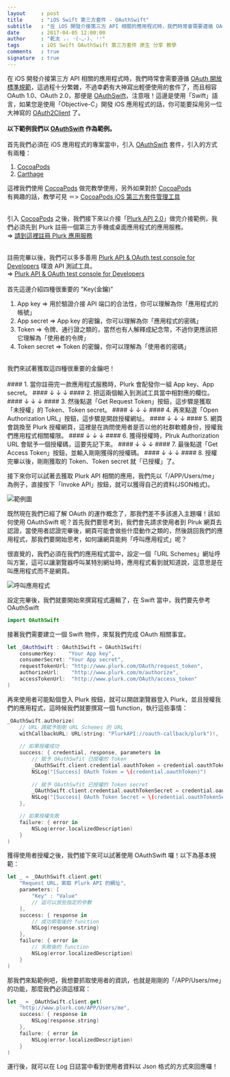 ```yaml
---
layout     : post
title      : "iOS Swift 第三方套件 - OAuthSwift"
subtitle   : "在 iOS 開發介接第三方 API 相關的應用程式時，我們時常會需要遵循 OAuth 開放標準規範 ..."
date       : 2017-04-05 12:00:00
author     : "乾太 ₍₍ ◝(･◡･)◟ ⁾⁾"
tags       : iOS Swift OAuthSwift 第三方套件 原生 分享 教學
comments   : true
signature  : true
---
```


在 iOS 開發介接第三方 API 相關的應用程式時，我們時常會需要遵循 [OAuth 開放標準規範](https://zh.wikipedia.org/wiki/OAuth)，這過程十分繁雜，不過幸虧有大神寫出輕便使用的套件了，而且相容 OAuth 1.0、OAuth 2.0，那便是 [OAuthSwift](https://github.com/OAuthSwift/OAuthSwift)，注意哦！這邊是使用「Swift」語言，如果您是使用「Objective-C」開發 iOS 應用程式的話，你可能要採用另一位大神寫的 [OAuth2Client](https://github.com/nxtbgthng/OAuth2Client) 了。
<br /><br />
**以下範例我們以 [OAuthSwift](https://github.com/OAuthSwift/OAuthSwift) 作為範例。**
<br /><br />
首先我們必須在 iOS 應用程式的專案當中，引入 [OAuthSwift](https://github.com/OAuthSwift/OAuthSwift) 套件，引入的方式有兩種：

1. [CocoaPods](https://cocoapods.org/)
2. [Carthage](https://github.com/Carthage/Carthage)

這裡我們使用 [CocoaPods](https://cocoapods.org/) 做完教學使用，另外如果對於 [CocoaPods](https://cocoapods.org/)<br />
有興趣的話，教學可見 ＝> [CocoaPods iOS 第三方套件管理工具](https://kantai235.github.io/2017/04/08/CocoaPodsBasic/)<br />
<br />

引入 [CocoaPods](https://cocoapods.org/) 之後，我們接下來以介接「[Plurk API 2.0](https://www.plurk.com/API)」做完介接範例，我們必須先到 Plurk 註冊一個第三方手機或桌面應用程式的應用服務。<br />
=> [請到這裡註冊 Plurk 應用服務](https://www.plurk.com/PlurkApp/register)<br />
<br />

註冊完畢以後，我們可以多多善用 [Plurk API & OAuth test console for Developers](https://www.plurk.com/OAuth/test#/APP/Users/me) 噗浪 API 測試工具。<br />
=> [Plurk API & OAuth test console for Developers](https://www.plurk.com/OAuth/test#/APP/Users/me)
<br />
<br />
首先這邊介紹四種很重要的 "Key(金鑰)"<br />

1. App key => 用於驗證介接 API 端口的合法性，你可以理解為你「應用程式的帳號」
2. App secret => App key 的密鑰，你可以理解為你「應用程式的密碼」
3. Token => 令牌、通行證之類的，當然也有人解釋成紀念幣，不過你更應該把它理解為「使用者的令牌」
4. Token secret => Token 的密鑰，你可以理解為「使用者的密碼」

<br />
我們來試著獲取這四種很重要的金鑰吧！<br />
<br />
#### 1. 當你註冊完一款應用程式服務時，Plurk 會配發你一組 App key、App secret。
####     ↓  ↓  ↓
#### 2. 把這兩個輸入到測試工具當中相對應的欄位。
####     ↓  ↓  ↓
#### 3. 然後點選「Get Request Token」按鈕，這步驟是獲取「未授權」的 Token、Token secret。
####     ↓  ↓  ↓
#### 4. 再來點選「Open Authorization URL」按鈕，這步驟是開啟授權網址。
####     ↓  ↓  ↓
#### 5. 網頁會跳換至 Plurk 授權網頁，這裡是在詢問使用者是否以他的社群軟體身份，授權我們應用程式相關權限。
####     ↓  ↓  ↓
#### 6. 獲得授權時，Plruk Authorization URL 會賦予一個授權碼，這要先記下來。
####     ↓  ↓  ↓
#### 7. 最後點選「Get Access Token」按鈕，並輸入剛剛獲得的授權碼。
####     ↓  ↓  ↓
#### 8. 授權完畢以後，剛剛獲取的 Token、Token secret 就「已授權」了。
<br />

接下來你可以試著去獲取 Plurk API 相關的應用，我們先以「/APP/Users/me」為例子，直接按下「Invoke API」按鈕，就可以獲得自己的資料(JSON格式)。

![範例圖](https://i.imgur.com/5R2bxgk.png)

既然現在我們已經了解 OAuth 的運作概念了，那我們差不多該進入主題囉！該如何使用 OAuthSwift 呢？首先我們要思考到，我們會先請求使用者到 Plruk 網頁去認證，當使用者認證完畢後，網頁可能會做些什麼動作之類的，然後跳回我們的應用程式，那我們要開始思考，如何讓網頁能夠「呼叫應用程式」呢？
<br />

很直覺的，我們必須在我們的應用程式當中，設定一個「URL Schemes」網址呼叫方案，這可以讓瀏覽器呼叫某特別網址時，應用程式看到就知道說，這意思是在叫應用程式而不是網頁。

![呼叫應用程式](https://github.com/OAuthSwift/OAuthSwift/raw/master/Assets/URLSchemes.png)

設定完畢後，我們就要開始來撰寫程式邏輯了，在 Swift 當中，我們要先參考 OAuthSwift

```swift
import OAuthSwift
````

接著我們需要建立一個 Swift 物件，來幫我們完成 OAuth 相關事宜。

```swift
let _OAuthSwift : OAuth1Swift = OAuth1Swift(
    consumerKey:    "Your App key",
    consumerSecret: "Your App secret",
    requestTokenUrl: "http://www.plurk.com/OAuth/request_token",
    authorizeUrl:    "http://www.plurk.com/m/authorize",
    accessTokenUrl:  "http://www.plurk.com/OAuth/access_token"
)
```

再來使用者可能點個登入 Plurk 按鈕，就可以開啟瀏覽器登入 Plurk，並且授權我們的應用程式，這時候我們就要撰寫一個 function，執行這些事情：

```swift
_OAuthSwift.authorize(
    // URL 請賦予剛剛 URL Schemes 的 URL
    withCallbackURL: URL(string: "PlurkAPI://oauth-callback/plurk")!,
    
    // 如果授權成功
    success: { credential, response, parameters in
        // 賦予 OAuthSwfit 已授權的 Token
        _OAuthSwift.client.credential.oauthToken = credential.oauthToken
        NSLog("[Success] OAuth Token = \(credential.oauthToken)")
        
        // 賦予 OAuthSwfit 已授權的 Token secret
        _OAuthSwift.client.credential.oauthTokenSecret = credential.oauthTokenSecret
        NSLog("[Success] OAuth Token Secret = \(credential.oauthTokenSecret)")
    },

    // 如果授權失敗
    failure: { error in
        NSLog(error.localizedDescription)
    }
)
```

獲得使用者授權之後，我們接下來可以試著使用 OAuthSwift 囉！以下為基本規範：

```swift
let _ = _OAuthSwift.client.get(
    "Request URL，索取 Plurk API 的網址",
    parameters: [
        "Key" : "Value"
        // 這可以放些指定的參數
    ],
    success: { response in
        // 成功索取後的 function
        NSLog(response.string)
    },
    failure: { error in
        // 失敗後的 function
        NSLog(error.localizedDescription)
    }
)
```

那我們來點範例吧，我想要抓取使用者的資訊，也就是剛剛的「/APP/Users/me」的功能，那麼我們必須這樣寫：

```swift
let _ = _OAuthSwift.client.get(
    "http://www.plurk.com/APP/Users/me",
    success: { response in
        NSLog(response.string)
    },
    failure: { error in
        NSLog(error.localizedDescription)
    }
)
```

運行後，就可以在 Log 日誌當中看到使用者資料以 Json 格式的方式來回應囉！
